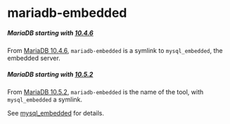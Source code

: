 # mariadb-embedded

##### MariaDB starting with [10.4.6](/kb/en/mariadb-1046-release-notes/)

From [MariaDB 10.4.6](/kb/en/mariadb-1046-release-notes/), `mariadb-embedded` is a symlink to `mysql_embedded`, the embedded server.

##### MariaDB starting with [10.5.2](/kb/en/mariadb-1052-release-notes/)

From [MariaDB 10.5.2](/kb/en/mariadb-1052-release-notes/), `mariadb-embedded` is the name of the tool, with `mysql_embedded` a symlink.

See [mysql_embedded](/clients-utilities/mysql_embedded) for details.